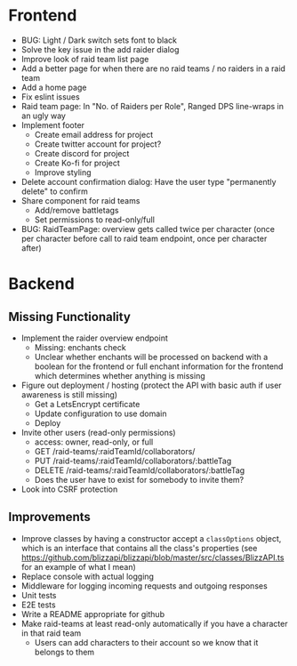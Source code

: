 # Frontend

- BUG: Light / Dark switch sets font to black
- Solve the key issue in the add raider dialog
- Improve look of raid team list page
- Add a better page for when there are no raid teams / no raiders in a raid team
- Add a home page
- Fix eslint issues
- Raid team page: In "No. of Raiders per Role", Ranged DPS line-wraps in an ugly way
- Implement footer
  - Create email address for project
  - Create twitter account for project?
  - Create discord for project
  - Create Ko-fi for project
  - Improve styling
- Delete account confirmation dialog: Have the user type "permanently delete" to confirm
- Share component for raid teams
  - Add/remove battletags
  - Set permissions to read-only/full
- BUG: RaidTeamPage: overview gets called twice per character (once per character before call to raid team endpoint, once per character after)

# Backend

## Missing Functionality

- Implement the raider overview endpoint
  - Missing: enchants check
  - Unclear whether enchants will be processed on backend with a boolean for the frontend or full enchant information for the frontend which determines whether anything is missing
- Figure out deployment / hosting (protect the API with basic auth if user awareness is still missing)
  - Get a LetsEncrypt certificate
  - Update configuration to use domain
  - Deploy
- Invite other users (read-only permissions)
  - access: owner, read-only, or full
  - GET /raid-teams/:raidTeamId/collaborators/
  - PUT /raid-teams/:raidTeamId/collaborators/:battleTag
  - DELETE /raid-teams/:raidTeamId/collaborators/:battleTag
  - Does the user have to exist for somebody to invite them?
- Look into CSRF protection

## Improvements

- Improve classes by having a constructor accept a `classOptions` object, which is an interface that contains all the class's properties (see https://github.com/blizzapi/blizzapi/blob/master/src/classes/BlizzAPI.ts for an example of what I mean)
- Replace console with actual logging
- Middleware for logging incoming requests and outgoing responses
- Unit tests
- E2E tests
- Write a README appropriate for github
- Make raid-teams at least read-only automatically if you have a character in that raid team
  - Users can add characters to their account so we know that it belongs to them

